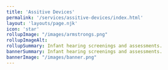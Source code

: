 ```yaml
---
title: 'Assitive Devices'
permalink: '/services/assitive-devices/index.html'
layout: 'layouts/page.njk'
icon: 'star'
rollupImage: "/images/armstrongs.png"
rollupImageAlt:
rollupSummary: Infant hearing screenings and assessments.
bannerSummary: Infant hearing screenings and assessments.
bannerImage: "/images/banner.png"
---
```

